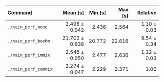 | Command | Mean [s] | Min [s] | Max [s] | Relative |
|:---|---:|---:|---:|---:|
| `./main_perf_none` | 2.498 ± 0.042 | 2.436 | 2.564 | 1.10 ± 0.03 |
| `./main_perf_boehm` | 21.703 ± 0.638 | 20.772 | 22.616 | 9.54 ± 0.34 |
| `./main_perf_immix` | 2.546 ± 0.050 | 2.477 | 2.636 | 1.12 ± 0.03 |
| `./main_perf_commix` | 2.274 ± 0.047 | 2.229 | 2.371 | 1.00 |
